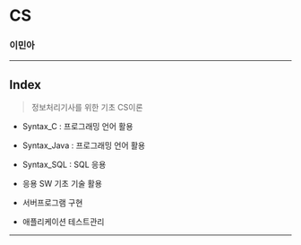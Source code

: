 # CS

### 이민아 



---

## Index

> 정보처리기사를 위한 기초 CS이론



- Syntax_C : 프로그래밍 언어 활용

- Syntax_Java : 프로그래밍 언어 활용

- Syntax_SQL : SQL 응용

- 응용 SW 기초 기술 활용

- 서버프로그램 구현

- 애플리케이션 테스트관리

  

---

